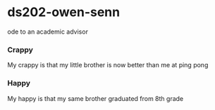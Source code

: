 # ds202-owen-senn
ode to an academic advisor

### Crappy
My crappy is that my little brother is now better than me at ping pong

### Happy
My happy is that my same brother graduated from 8th grade 
